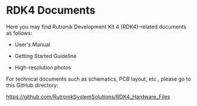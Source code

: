 # RDK4 Documents

Here you may find Rutronik Development Kit 4 (RDK4)-related documents as follows:

- User's Manual

- Getting Started Guideline

- High-resolution photos

  


For technical documents such as schematics, PCB layout, etc., please go to this GitHub directory:

https://github.com/RutronikSystemSolutions/RDK4_Hardware_Files


